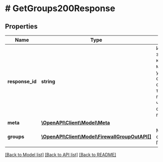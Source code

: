 # # GetGroups200Response

## Properties

Name | Type | Description | Notes
------------ | ------------- | ------------- | -------------
**response_id** | **string** | Идентификатор запроса, который можно указывать при обращении в службу технической поддержки, чтобы помочь определить проблему. |
**meta** | [**\OpenAPI\Client\Model\Meta**](Meta.md) |  |
**groups** | [**\OpenAPI\Client\Model\FirewallGroupOutAPI[]**](FirewallGroupOutAPI.md) | Массив объектов Групп правил |

[[Back to Model list]](../../README.md#models) [[Back to API list]](../../README.md#endpoints) [[Back to README]](../../README.md)
